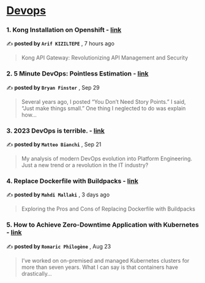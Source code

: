 
<h1><a href=https://medium.com/tag/devops/recommended target="_blank" rel="noopener noreferrer">Devops</a></h1>
<h3>1. Kong Installation on Openshift - <a href=https://medium.com/@arifkiziltepe/kong-installation-on-openshift-3eb3291d3998?source=tag_recommended_feed---------0-84----------devops----------1ca859fd_25f0_4525_bd14_ff5a6ac4debc------- target="_blank" rel="noopener noreferrer">link</a></h3>

✍️ **posted by `Arif KIZILTEPE`** <date> , 7 hours ago</date>

<blockquote>Kong API Gateway: Revolutionizing API Management and Security</blockquote>

<h3>2. 5 Minute DevOps: Pointless Estimation - <a href=https://medium.com/@bdfinst/5-minute-devops-pointless-estimation-182aa128edf9?source=tag_recommended_feed---------1-107----------devops----------1ca859fd_25f0_4525_bd14_ff5a6ac4debc------- target="_blank" rel="noopener noreferrer">link</a></h3>

✍️ **posted by `Bryan Finster`** <date> , Sep 29</date>

<blockquote>Several years ago, I posted “You Don’t Need Story Points.” I said, “Just make things small.” One thing I neglected to do was explain how…</blockquote>

<h3>3. 2023 DevOps is terrible. - <a href=https://medium.com/@mbianchidev/2023-devops-is-terrible-ec88162c86d7?source=tag_recommended_feed---------2-85----------devops----------1ca859fd_25f0_4525_bd14_ff5a6ac4debc------- target="_blank" rel="noopener noreferrer">link</a></h3>

✍️ **posted by `Matteo Bianchi`** <date> , Sep 21</date>

<blockquote>My analysis of modern DevOps evolution into Platform Engineering. Just a new trend or a revolution in the IT industry?</blockquote>

<h3>4. Replace Dockerfile with Buildpacks - <a href=https://medium.com/itnext/replace-dockerfile-with-buildpacks-f7e435ad2bfc?source=tag_recommended_feed---------3-84----------devops----------1ca859fd_25f0_4525_bd14_ff5a6ac4debc------- target="_blank" rel="noopener noreferrer">link</a></h3>

✍️ **posted by `Mahdi Mallaki`** <date> , 3 days ago</date>

<blockquote>Exploring the Pros and Cons of Replacing Dockerfile with Buildpacks</blockquote>

<h3>5. How to Achieve Zero-Downtime Application with Kubernetes - <a href=https://medium.com/devops-dev/how-to-achieve-zero-downtime-application-with-kubernetes-ba52fdea9a9b?source=tag_recommended_feed---------4-107----------devops----------1ca859fd_25f0_4525_bd14_ff5a6ac4debc------- target="_blank" rel="noopener noreferrer">link</a></h3>

✍️ **posted by `Romaric Philogène`** <date> , Aug 23</date>

<blockquote>I’ve worked on on-premised and managed Kubernetes clusters for more than seven years. What I can say is that containers have drastically…</blockquote>

